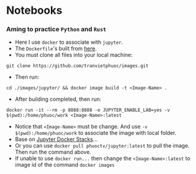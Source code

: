 # Notebooks
### Aming to practice `Python` and `Rust`
* Here I use `docker` to associate with `jupyter`.
* The `Dockerfile`'s built from [here](https://github.com/trvph/images/tree/master/jupyter).
* You must clone all files into your local machine:
```
git clone https://github.com/tranvietphuoc/images.git
```
* Then run:
```
cd ./images/jupyter/ && docker image build -t <Image-Name> .
```
* After building completed, then run:
```
docker run -it --rm -p 8888:8888 -e JUPYTER_ENABLE_LAB=yes -v $(pwd):/home/phuoc/work <Image-Name>:latest
```
* Notice that `<Image-Name>` must be change. And use `-v $(pwd):/home/phuoc/work` to associate the image with local folder.
* Base on [Jupyter Docker Stacks](https://jupyter-docker-stacks.readthedocs.io/en/latest/)...
* Or you can use `docker pull phuoctv/jupyter:latest` to pull the image. Then run the command above.
* If unable to use `docker run...` then change the `<Image-Name>:latest` to image id of the command `docker images`
